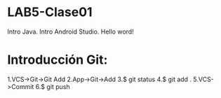 # LAB5-Clase01
Intro Java. Intro Android Studio. Hello word!

# Introducción Git:
1.VCS->Git->Git Add
2.App->Git->Add
3.$ git status
4.$ git add .
5.VCS->Commit
6.$ git push
